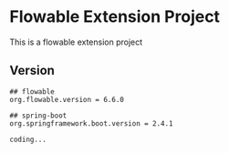 # Flowable Extension Project
This is a flowable extension project

## Version
```text
## flowable
org.flowable.version = 6.6.0

## spring-boot
org.springframework.boot.version = 2.4.1
```

```text
coding...
```